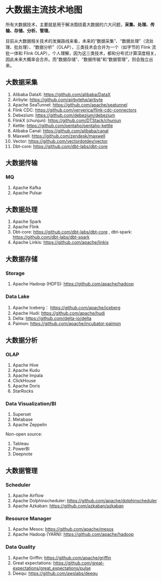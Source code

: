 # 大数据主流技术地图


所有大数据技术，主要就是用于解决围绕着大数据的六大问题，**采集、处理、传输、存储、分析、管理**。

目前从大数据相关技术的发展路线来看，未来的“数据采集”、“数据处理”（流处理、批处理）、“数据分析”（OLAP），三类技术会合并为一个（如字节的 Flink 流批一体和 Flink OLAP），个人理解，因为这三类技术，都和分布式计算深度相关，因此未来大概率会合并。而“数据存储”、“数据传输”和“数据管理”，则会独立出来。

## 大数据采集

1. Alibaba DataX: https://github.com/alibaba/DataX
2. Airbyte: https://github.com/airbytehq/airbyte
3. Apache SeaTunnel: https://github.com/apache/seatunnel
4. Flink CDC: https://github.com/ververica/flink-cdc-connectors
5. Debezium: https://github.com/debezium/debezium
6. FlinkX (chunjun): https://github.com/DTStack/chunjun
7. Kettle: https://github.com/pentaho/pentaho-kettle
8. Alibaba Canal: https://github.com/alibaba/canal
9. Maxwell: https://github.com/zendesk/maxwell
10. Vector: https://github.com/vectordotdev/vector
11. Dbt-core: https://github.com/dbt-labs/dbt-core

## 大数据传输

### MQ

1. Apache Kafka
2. Apache Pulsar

## 大数据处理

1. Apache Spark
2. Apache Flink
3. Dbt-core: https://github.com/dbt-labs/dbt-core , dbt-spark: https://github.com/dbt-labs/dbt-spark
4. Apache Linkis: https://github.com/apache/linkis


## 大数据存储

### Storage

1. Apache Hadoop (HDFS): https://github.com/apache/hadoop

### Data Lake

1. Apache Iceberg： https://github.com/apache/iceberg
2. Apache Hudi: https://github.com/apache/hudi
3. Delta: https://github.com/delta-io/delta
4. Paimon: https://github.com/apache/incubator-paimon


## 大数据分析


### OLAP

1. Apache Hive
2. Apache Kudu
3. Apache Impala
4. ClickHouse
5. Apache Doris
6. StarRocks


### Data Visualization/BI

1. Superset
2. Metabase
3. Apache Zeppelin

Non-open source: 
1. Tableau
2. PowerBI
3. Deepnote

## 大数据管理


### Scheduler

1. Apache Airflow
2. Apache Dolphinscheduler: https://github.com/apache/dolphinscheduler
3. Apache Azkaban: https://github.com/azkaban/azkaban

### Resource Manager

1. Apache Mesos: https://github.com/apache/mesos
2. Apache Hadoop (YARN): https://github.com/apache/hadoop


### Data Quality

1. Apache Griffin: https://github.com/apache/griffin
2. Great expectations: https://github.com/great-expectations/great_expectations/pulse
3. Deequ: https://github.com/awslabs/deequ

